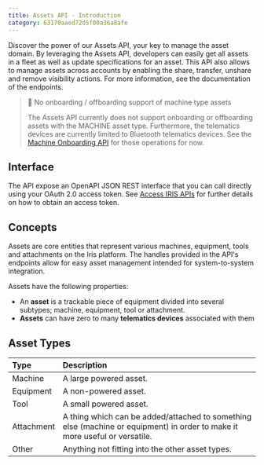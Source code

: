 ```yaml
---
title: Assets API - Introduction
category: 63170aaed72d5f00a36a8afe
---
```


Discover the power of our Assets API, your key to manage the asset domain. By leveraging the Assets API, developers can easily get all assets in a fleet as well as update specifications for an asset. This API also allows to manage assets across accounts by enabling the share, transfer, unshare and remove visibility actions. For more information, see the documentation of the endpoints.

> 🚧 No onboarding / offboarding support of machine type assets
> 
> The Assets API currently does not support onboarding or offboarding assets with the MACHINE asset type. Furthermore, the telematics devices are currently limited to Bluetooth telematics devices. See the [Machine Onboarding API](https://app.swaggerhub.com/apis-docs/trackunit.com/machine-onboarding/1.0.46) for those operations for now.

## Interface

The API expose an OpenAPI JSON REST interface that you can call directly using your OAuth 2.0 access token.
See [Access IRIS APIs](../reference/access-token) for further details on how to obtain an access token.


## Concepts

Assets are core entities that represent various machines, equipment, tools and attachments on the Iris platform. The handles provided in the API's endpoints allow for easy asset management intended for system-to-system integration.

Assets have the following properties:

- An **asset** is a trackable piece of equipment divided into several subtypes; machine, equipment, tool or attachment.
- **Assets** can have zero to many **telematics devices** associated with them

## Asset Types

| Type       | Description                                                                                                                |
| :--------- | :------------------------------------------------------------------------------------------------------------------------- |
| Machine    | A large powered asset.                                                                                                     |
| Equipment  | A non-powered asset.                                                                                                       |
| Tool       | A small powered asset.                                                                                                     |
| Attachment | A thing which can be added/attached to something else (machine or equipment) in order to make it more useful or versatile. |
| Other      | Anything not fitting into the other asset types.                                                                           |

